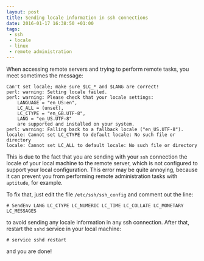 ```yaml
---
layout: post
title: Sending locale information in ssh connections
date: 2016-01-17 16:38:50 +01:00
tags:
 - ssh
 - locale
 - linux
 - remote administration
---
```


When accessing remote servers and trying to perform remote tasks,
you meet sometimes the message:

~~~console
Can't set locale; make sure $LC_* and $LANG are correct!
perl: warning: Setting locale failed.
perl: warning: Please check that your locale settings:
	LANGUAGE = "en_US:en",
	LC_ALL = (unset),
	LC_CTYPE = "en_GB.UTF-8",
	LANG = "en_US.UTF-8"
    are supported and installed on your system.
perl: warning: Falling back to a fallback locale ("en_US.UTF-8").
locale: Cannot set LC_CTYPE to default locale: No such file or directory
locale: Cannot set LC_ALL to default locale: No such file or directory
~~~

This is due to the fact that you are sending with your
`ssh` connection the locale of your local
machine to the remote server, which is not configured to support your
local configuration. This error may be quite annoying, because it can
prevent you from performing remote administration tasks with `aptitude`,
for example.

To fix that, just edit the file `/etc/ssh/ssh_config` and comment
out the line:

~~~text
# SendEnv LANG LC_CTYPE LC_NUMERIC LC_TIME LC_COLLATE LC_MONETARY LC_MESSAGES
~~~

to avoid sending any locale information in any ssh connection. After
that, restart the `sshd` service in your local machine:

~~~console
# service sshd restart
~~~

and you are done!
